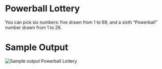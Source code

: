 Powerball Lottery
========================================================

You can pick six numbers: five drawn from 1 to 69, and a sixth “Powerball” number drawn from 1 to 26. 

Sample Output
========================================================

![Sample output Powerball Lottery](https://github.com/nihathalici/The-Big-Book-of-Small-Python-Projects/blob/main/C55-Project-55-Powerball-Lottery/powerball_lottery_sample_output.PNG)

